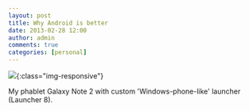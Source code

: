 ```yaml
---
layout: post
title: Why Android is better
date: 2013-02-28 12:00
author: admin
comments: true
categories: [personal]
---
```

![](/blog/images/uploads/2013/02/GalaxyNote2.jpg){:class="img-responsive"}

My phablet Galaxy Note 2 with custom 'Windows-phone-like' launcher (Launcher 8).
